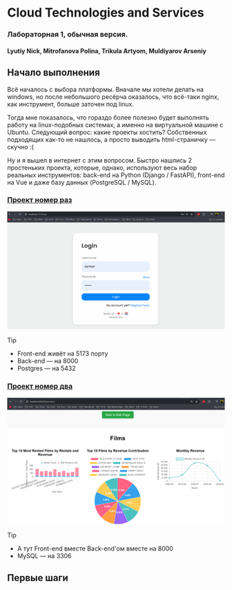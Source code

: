 # Cloud Technologies and Services
### Лабораторная 1, обычная версия.

#### Lyutiy Nick, Mitrofanova Polina, Trikula Artyom, Muldiyarov Arseniy

## Начало выполнения

Всё началось с выбора платформы. Вначале мы хотели делать на windows, но после небольшого ресёрча оказалось, что всё-таки
nginx, как инструмент, больше заточен под linux.

Тогда мне показалось, что гораздо более полезно будет выполнять работу на linux-подобных системах, а именно на виртуальной машине с Ubuntu.
Следующий вопрос: какие проекты хостить? Собственных подходящих как-то не нашлось, а просто выводить html-страничку — скучно :(

Ну и я вышел в интернет с этим вопросом. Быстро нашлись 2 простеньких проекта, которые, однако,
используют весь набор реальных инструментов: back-end на Python (Django / FastAPI), front-end на Vue и даже 
базу данных (PostgreSQL / MySQL).

### [Проект номер раз](https://github.com/SteynGuelen/Boilerplate-FastAPI-Vue3-Vite-Postgres)

![Проект раз](images/img.png)
> [!TIP]  
> - Front-end живёт на 5173 порту
> - Back-end — на 8000
> - Postgres — на 5432

### [Проект номер два](https://github.com/hbilu/DjangoWebApp_FrontendBackend)

![Проект два](images/img_1.png)
> [!TIP]  
> - А тут Front-end вместе Back-end'ом вместе на 8000
> - MySQL — на 3306

## Первые шаги

